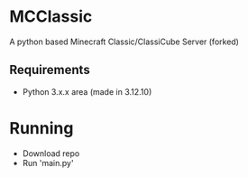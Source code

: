 # MCClassic
A python based Minecraft Classic/ClassiCube Server (forked)

## Requirements
- Python 3.x.x area (made in 3.12.10)

# Running
- Download repo
- Run 'main.py'
